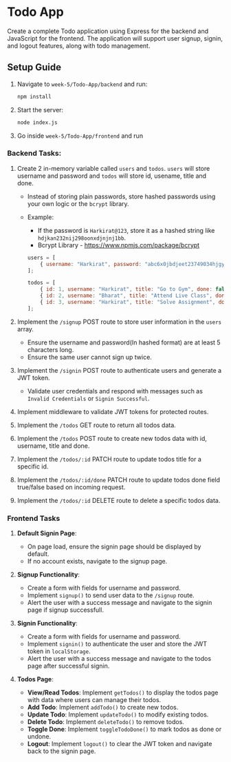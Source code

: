 # **Todo App**

Create a complete Todo application using Express for the backend and JavaScript for the frontend. The application will support user signup, signin, and logout features, along with todo management.

## **Setup Guide**

1. Navigate to `week-5/Todo-App/backend` and run:

    ```sh
    npm install
    ```

2. Start the server:

    ```sh
    node index.js
    ```

3. Go inside `week-5/Todo-App/frontend` and run


### **Backend Tasks:**

1. Create 2 in-memory variable called `users` and `todos`. `users` will store username and password and `todos` will store id, usename, title and done.

    - Instead of storing plain passwords, store hashed passwords using your own logic or the `bcrypt` library.
    - Example:

        - If the password is `Harkirat@123`, store it as a hashed string like `hdjkan232nij298oonxdjnjnj1bb`.
        - Bcrypt Library - https://www.npmjs.com/package/bcrypt

        ```js
        users = [
            { username: "Harkirat", password: "abc6x0jbdjeet23749034hjgyuw" }
        ];

        todos = [
            { id: 1, username: "Harkirat", title: "Go to Gym", done: false },
            { id: 2, username: "Bharat", title: "Attend Live Class", done: true }
            { id: 3, username: "Harkirat", title: "Solve Assignment", done: true }
        ];
        ```

2. Implement the `/signup` POST route to store user information in the `users` array.
    - Ensure the username and password(In hashed format) are at least 5 characters long.
    - Ensure the same user cannot sign up twice.
3. Implement the `/signin` POST route to authenticate users and generate a JWT token.
    - Validate user credentials and respond with messages such as `Invalid Credentials` or `Signin Successful`.
4. Implement middleware to validate JWT tokens for protected routes.
5. Implement the `/todos` GET route to return all todos data.
6. Implement the `/todos` POST route to create new todos data with id, username, title and done.
7. Implement the `/todos/:id` PATCH route to update todos title for a specific id.
8. Implement the `/todos/:id/done` PATCH route to update todos done field true/false based on incoming request.
9. Implement the `/todos/:id` DELETE route to delete a specific todos data.


### **Frontend Tasks**

1. **Default Signin Page**:
    - On page load, ensure the signin page should be displayed by default.
    - If no account exists, navigate to the signup page.

2. **Signup Functionality**:

    - Create a form with fields for username and password.
    - Implement `signup()` to send user data to the `/signup` route.
    - Alert the user with a success message and navigate to the signin page if signup successfull.

3. **Signin Functionality**:

    - Create a form with fields for username and password.
    - Implement `signin()` to authenticate the user and store the JWT token in `localStorage`.
    - Alert the user with a success message and navigate to the todos page after successful signin.

4. **Todos Page**:
    - **View/Read Todos**: Implement `getTodos()` to display the todos page with data where users can manage their todos.
    - **Add Todo**: Implement `addTodo()` to create new todos.
    - **Update Todo**: Implement `updateTodo()` to modify existing todos.
    - **Delete Todo**: Implement `deleteTodo()` to remove todos.
    - **Toggle Done**: Implement `toggleTodoDone()` to mark todos as done or undone.
    - **Logout**: Implement `logout()` to clear the JWT token and navigate back to the signin page.